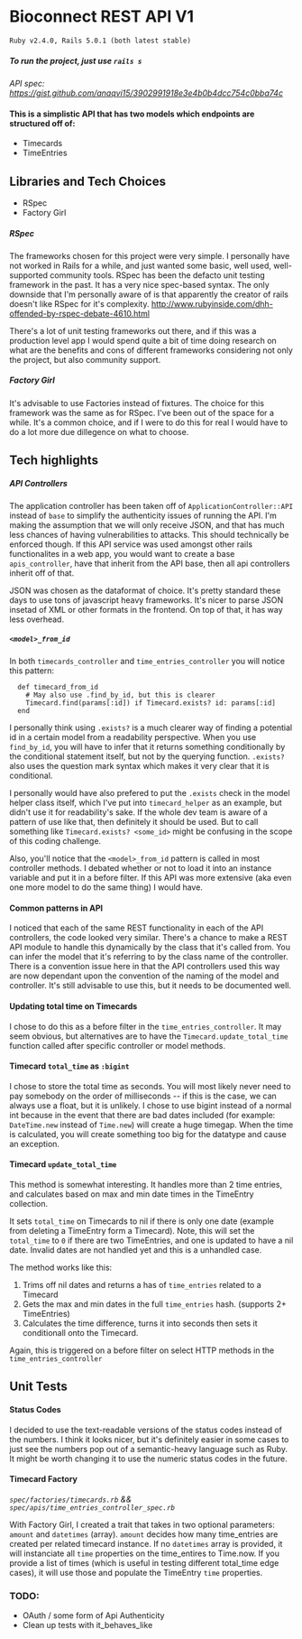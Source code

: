 # Bioconnect REST API V1

`Ruby v2.4.0, Rails 5.0.1 (both latest stable)`

##### To run the project, just use `rails s`
_API spec: https://gist.github.com/anaqvi15/3902991918e3e4b0b4dcc754c0bba74c_

#### This is a simplistic API that has two models which endpoints are structured off of:

* Timecards
* TimeEntries

## Libraries and Tech Choices

* RSpec
* Factory Girl

##### RSpec

The frameworks chosen for this project were very simple. I personally have not worked in Rails for a while, and just wanted some basic, well used, well-supported community tools. RSpec has been the defacto unit testing framework in the past. It has a very nice spec-based syntax.
The only downside that I'm personally aware of is that apparently the creator of rails doesn't like RSpec for it's complexity.
http://www.rubyinside.com/dhh-offended-by-rspec-debate-4610.html

There's a lot of unit testing frameworks out there, and if this was a production level app I would spend quite a bit of time doing research on what are the benefits and cons of different frameworks considering not only the project, but also community support.

##### Factory Girl

It's advisable to use Factories instead of fixtures. The choice for this framework was the same as for RSpec. I've been out of the space for a while. It's a common choice, and if I were to do this for real I would have to do a lot more due dillegence on what to choose.

## Tech highlights

##### API Controllers

The application controller has been taken off of `ApplicationController::API` instead of `base` to simplify the authenticity issues of running the API. I'm making the assumption that we will only receive JSON, and that has much less chances of having vulnerabilities to attacks. This should technically be enforced though. If this API service was used amongst other rails functionalites in a web app, you would want to create a base `apis_controller`, have that inherit from the API base, then all api controllers inherit off of that.

JSON was chosen as the dataformat of choice. It's pretty standard these days to use tons of javascript heavy frameworks. It's nicer to parse JSON insetad of XML or other formats in the frontend. On top of that, it has way less overhead.

##### `<model>_from_id`

In both `timecards_controller` and `time_entries_controller` you will notice this pattern:

```
  def timecard_from_id
    # May also use .find_by_id, but this is clearer
    Timecard.find(params[:id]) if Timecard.exists? id: params[:id]
  end
```

I personally think using `.exists?` is a much clearer way of finding a potential id in a certain model from a readability perspective. When you use `find_by_id`, you will have to infer that it returns something conditionally by the conditional statement itself, but not by the querying function. `.exists?` also uses the question mark syntax which makes it very clear that it is conditional.

I personally would have also prefered to put the `.exists` check in the model helper class itself, which I've put into `timecard_helper` as an example, but didn't use it for readability's sake. If the whole dev team is aware of a pattern of use like that, then definitely it should be used. But to call something like `Timecard.exists? <some_id>` might be confusing in the scope of this coding challenge.

Also, you'll notice that the `<model>_from_id` pattern is called in most controller methods. I debated whether or not to load it into an instance variable and put it in a before filter. If this API was more extensive (aka even one more model to do the same thing) I would have.

#### Common patterns in API

I noticed that each of the same REST functionality in each of the API controllers, the code looked very similar. There's a chance to make a REST API module to handle this dynamically by the class that it's called from. You can infer the model that it's referring to by the class name of the controller. There is a convention issue here in that the API controllers used this way are now dependant upon the convention of the naming of the model and controller. It's still advisable to use this, but it needs to be documented well.

#### Updating total time on Timecards

I chose to do this as a before filter in the `time_entries_controller`. It may seem obvious, but alternatives are to have the `Timecard.update_total_time` function called after specific controller or model methods.

#### Timecard `total_time` as `:bigint`

I chose to store the total time as seconds. You will most likely never need to pay somebody on the order of milliseconds -- if this is the case, we can always use a float, but it is unlikely. I chose to use bigint instead of a normal int because in the event that there are bad dates included (for example: `DateTime.new` instead of `Time.new`) will create a huge timegap. When the time is calculated, you will create something too big for the datatype and cause an exception.

#### Timecard `update_total_time`

This method is somewhat interesting. It handles more than 2 time entries, and calculates based on max and min date times in the TimeEntry collection.

It sets `total_time` on Timecards to nil if there is only one date (example from deleting a TimeEntry form a Timecard). Note, this will set the `total_time` to `0` if there are two TimeEntries, and one is updated to have a nil date. Invalid dates are not handled yet and this is a unhandled case.

The method works like this:

1. Trims off nil dates and returns a has of `time_entries` related to a Timecard
2. Gets the max and min dates in the full `time_entries` hash. (supports 2+ TimeEntries)
3. Calculates the time difference, turns it into seconds then sets it conditionall onto the Timecard.

Again, this is triggered on a before filter on select HTTP methods in the `time_entries_controller`

## Unit Tests

#### Status Codes

I decided to use the text-readable versions of the status codes instead of the numbers. I think it looks nicer, but it's definitely easier in some cases to just see the numbers pop out of a semantic-heavy language such as Ruby. It might be worth changing it to use the numeric status codes in the future.

#### Timecard Factory
_`spec/factories/timecards.rb` && `spec/apis/time_entries_controller_spec.rb`_

With Factory Girl, I created a trait that takes in two optional parameters: `amount` and `datetimes` (array).
`amount` decides how many time_entries are created per related timecard instance.
If no `datetimes` array is provided, it will instanciate all `time` properties on the time_entires to Time.now. If you provide a list of times (which is useful in testing different total_time edge cases), it will use those and populate the TimeEntry `time` properties.

### TODO: 

* OAuth / some form of Api Authenticity
* Clean up tests with it_behaves_like
